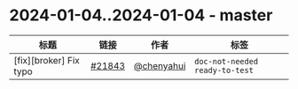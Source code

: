 # 2024-01-04..2024-01-04 - master
| 标题 | 链接 | 作者 | 标签 |
| - | :--: | :--: | - |
| [fix][broker] Fix typo | [#21843](https://github.com/apache/pulsar/pull/21843) | [@chenyahui](https://github.com/chenyahui) | `doc-not-needed` `ready-to-test`  | 
